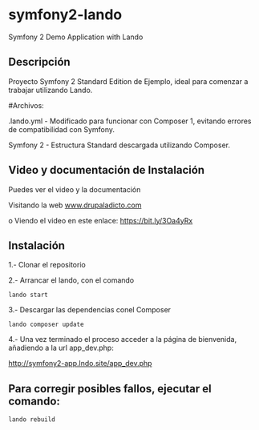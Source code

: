 # symfony2-lando
Symfony 2 Demo Application with Lando

Descripción
----------------
Proyecto Symfony 2 Standard Edition de Ejemplo, ideal para comenzar a trabajar utilizando Lando.

#Archivos:

.lando.yml - Modificado para funcionar con Composer 1, evitando errores de compatibilidad con Symfony.

Symfony 2 - Estructura Standard descargada utilizando Composer.

Video y documentación de Instalación
----------------
Puedes ver el video y la documentación

Visitando la web www.drupaladicto.com

o Viendo el video en este enlace: https://bit.ly/3Oa4yRx

Instalación
----------------
1.- Clonar el repositorio

2.- Arrancar el lando, con el comando

    lando start

3.- Descargar las dependencias conel Composer

    lando composer update
	
4.- Una vez terminado el proceso acceder a la página de bienvenida, añadiendo a la url app_dev.php:

http://symfony2-app.lndo.site/app_dev.php
	
## Para corregir posibles fallos, ejecutar el comando:

	lando rebuild
